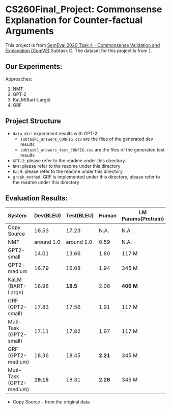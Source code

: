 # CS260Final_Project: Commonsense Explanation for Counter-factual Arguments

This project is from [SemEval 2020 Task 4 - Commonsense Validation and Explanation (ComVE)](https://competitions.codalab.org/competitions/21080) Subtask C.
The dataset for this project is from [1].

## Our Experiments:
Approaches: 
1. NMT
2. GPT-2
3. KaLM(Bart-Large)
4. GRF


## Project Structure
* `data_dir`: experiment results with GPT-2:
    *  `subtaskC_answers_CONFIG.csv` are the files of the generated dev results
    *  `subtaskC_answers_test_CONFIG.csv` are the files of the generated test results
* `GPT-2`: please refer to the readme under this directory
* `NMT`: please refer to the readme under this directory
* `KaLM`: please refer to the readme under this directory
* `graph_method`: GRF is implemented under this directory, please refer to the readme under this directory

## Evaluation Results:
System                  | Dev(BLEU)       | Test(BLEU)         | Human              | LM Params(Pretrain)
:----------             |----------       |----------          |----------          |----------
Copy Source             | 16.53           | 17.23              | N.A.               | N.A.
NMT                     | around 1.0      | around 1.0         | 0.59               | N.A. 
GPT2-small              | 14.01           | 13.66              | 1.80               | 117 M
GPT2-medium             | 16.79           | 16.08              | 1.94               | 345 M
KaLM (BART-Large)       | 18.98           | **18.5**           | 2.08               | **406 M**
GRF (GPT2-small)        | 17.83           | 17.56              | 1.91               | 117 M
Muti-Task (GPT2-small)  | 17.11           | 17.82              | 1.97               | 117 M
GRF (GPT2-medium)       | 18.36           | 18.45              | **2.21**           | 345 M
Muti-Task (GPT2-medium) | **19.15**       | 18.31              | **2.26**           | 345 M 

- Copy Source - from the original data

[1]: https://github.com/wangcunxiang/SemEval2020-Task4-Commonsense-Validation-and-Explanation
